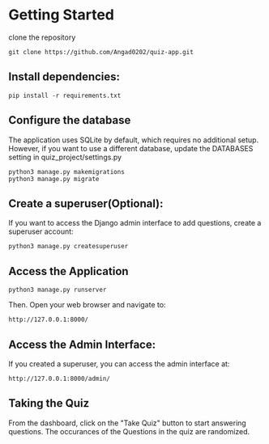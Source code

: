 # Getting Started
clone the repository
```
git clone https://github.com/Angad0202/quiz-app.git
```
## Install dependencies:
```
pip install -r requirements.txt
```
## Configure the database
The application uses SQLite by default, which requires no additional setup. However, if you want to use a different database, update the DATABASES setting in quiz_project/settings.py
```
python3 manage.py makemigrations
python3 manage.py migrate
```
## Create a superuser(Optional):
If you want to access the Django admin interface to add questions, create a superuser account:
```
python3 manage.py createsuperuser
```
## Access the Application
```
python3 manage.py runserver
```
Then. 
Open your web browser and navigate to:
```
http://127.0.0.1:8000/
```
## Access the Admin Interface:
If you created a superuser, you can access the admin interface at:
```
http://127.0.0.1:8000/admin/
```
## Taking the Quiz
From the dashboard, click on the "Take Quiz" button to start answering questions. The occurances of the Questions in the quiz are randomized.
